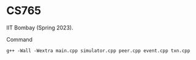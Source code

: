 # CS765
IIT Bombay (Spring 2023).

Command
```
g++ -Wall -Wextra main.cpp simulator.cpp peer.cpp event.cpp txn.cpp
```